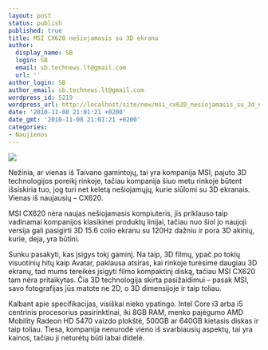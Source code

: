 ```yaml
---
layout: post
status: publish
published: true
title: MSI CX620 nešiojamasis su 3D ekranu
author:
  display_name: SB
  login: SB
  email: sb.technews.lt@gmail.com
  url: ''
author_login: SB
author_email: sb.technews.lt@gmail.com
wordpress_id: 5219
wordpress_url: http://localhost/site/new/msi_cx620_nesiojamasis_su_3d_ekranu/
date: '2010-11-08 21:01:21 +0200'
date_gmt: '2010-11-08 21:01:21 +0200'
categories:
- Naujienos
---
```

<div class="imgright"><img src="http://www.ipix.lt/images/19607970.jpg"  /></div>
<p>Nežinia, ar vienas iš Taivano gamintojų, tai yra kompanija MSI, pajuto 3D technologijos poreikį rinkoje, tačiau kompanija šiuo metu rinkoje būtent išsiskiria tuo, jog turi net keletą nešiojamųjų, kurie siūlomi su 3D ekranais. Vienas iš naujausių – CX620.</p>
<p>MSI CX620 nėra naujas nešiojamasis kompiuteris, jis priklauso taip vadinamai kompanijos klasikinei produktų linijai, tačiau nuo šiol jo naujoji versija gali pasigirti 3D 15.6 colio ekranu su 120Hz dažniu ir pora 3D akinių, kurie, deja, yra būtini.</p>
<p>Sunku pasakyti, kas įsigys tokį gaminį. Na taip, 3D filmų, ypač po tokių visuotinių hitų kaip Avatar, paklausa atsiras, kai rinkoje turėsime daugiau 3D ekranų, tad mums tereikės įsigyti filmo kompaktinį diską, tačiau MSI CX620 tam nėra pritaikytas. Čia 3D technologija skirta pasižaidimui – pasak MSI, savo fotografijas jūs matote ne 2D, o 3D dimensijoje ir taip toliau.</p>
<p>Kalbant apie specifikacijas, visiškai nieko ypatingo. Intel Core i3 arba i5 centrinis procesorius pasirinktinai, iki 8GB RAM, menko pajėgumo AMD Mobility Radeon HD 5470 vaizdo plokštė, 500GB ar 640GB kietasis diskas ir taip toliau. Tiesa, kompanija nenurodė vieno iš svarbiausių aspektų, tai yra kainos, tačiau ji neturėtų būti labai didelė.<br /></p>
